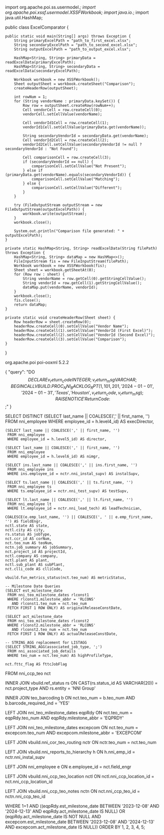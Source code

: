 import org.apache.poi.ss.usermodel.*;
import org.apache.poi.xssf.usermodel.XSSFWorkbook;
import java.io.*;
import java.util.HashMap;

public class ExcelComparator {

    public static void main(String[] args) throws Exception {
        String primaryExcelPath = "path_to_first_excel.xlsx";
        String secondaryExcelPath = "path_to_second_excel.xlsx";
        String outputExcelPath = "path_to_output_excel.xlsx";
        
        HashMap<String, String> primaryData = readExcelData(primaryExcelPath);
        HashMap<String, String> secondaryData = readExcelData(secondaryExcelPath);
        
        Workbook workbook = new XSSFWorkbook();
        Sheet outputSheet = workbook.createSheet("Comparison");
        createHeaderRow(outputSheet);
        
        int rowNum = 1;
        for (String vendorName : primaryData.keySet()) {
            Row row = outputSheet.createRow(rowNum++);
            Cell vendorCell = row.createCell(0);
            vendorCell.setCellValue(vendorName);
            
            Cell vendorId1Cell = row.createCell(1);
            vendorId1Cell.setCellValue(primaryData.get(vendorName));
            
            String secondaryVendorId = secondaryData.get(vendorName);
            Cell vendorId2Cell = row.createCell(2);
            vendorId2Cell.setCellValue(secondaryVendorId != null ? secondaryVendorId : "Not Found");
            
            Cell comparisonCell = row.createCell(3);
            if (secondaryVendorId == null) {
                comparisonCell.setCellValue("Not Present");
            } else if (primaryData.get(vendorName).equals(secondaryVendorId)) {
                comparisonCell.setCellValue("Matching");
            } else {
                comparisonCell.setCellValue("Different");
            }
        }
        
        try (FileOutputStream outputStream = new FileOutputStream(outputExcelPath)) {
            workbook.write(outputStream);
        }
        workbook.close();
        
        System.out.println("Comparison file generated: " + outputExcelPath);
    }
    
    private static HashMap<String, String> readExcelData(String filePath) throws Exception {
        HashMap<String, String> dataMap = new HashMap<>();
        FileInputStream fis = new FileInputStream(filePath);
        Workbook workbook = new XSSFWorkbook(fis);
        Sheet sheet = workbook.getSheetAt(0);
        for (Row row : sheet) {
            String vendorName = row.getCell(0).getStringCellValue();
            String vendorId = row.getCell(1).getStringCellValue();
            dataMap.put(vendorName, vendorId);
        }
        workbook.close();
        fis.close();
        return dataMap;
    }
    
    private static void createHeaderRow(Sheet sheet) {
        Row headerRow = sheet.createRow(0);
        headerRow.createCell(0).setCellValue("Vendor Name");
        headerRow.createCell(1).setCellValue("VendorId (First Excel)");
        headerRow.createCell(2).setCellValue("VendorId (Second Excel)");
        headerRow.createCell(3).setCellValue("Comparison");
    }
}

<dependency>
    <groupId>org.apache.poi</groupId>
    <artifactId>poi-ooxml</artifactId>
    <version>5.2.2</version>
</dependency>

{
  "query": "DO $$ DECLARE v_return_code INTEGER; v_return_msg VARCHAR; BEGIN CALL VBUILD.PROC_NNI_BACKLOG_RPT(1, 101, 201, '2024-01-01', '2024-01-31', 'Texas', 'Houston', v_return_code, v_return_msg); RAISE NOTICE 'Return Code: %, Return Msg: %', v_return_code, v_return_msg; END $$;"
}


SELECT DISTINCT
    (SELECT last_name || COALESCE(',' || first_name, '') 
     FROM nni_employee 
     WHERE employee_id = h.level4_id) AS execDirector,

    (SELECT last_name || COALESCE(',' || first_name, '') 
     FROM nni_employee 
     WHERE employee_id = h.level5_id) AS director,

    (SELECT last_name || COALESCE(',' || first_name, '') 
     FROM nni_employee 
     WHERE employee_id = h.level6_id) AS nimgr,

    (SELECT ins.last_name || COALESCE(',' || ins.first_name, '') 
     FROM nni_employee ins 
     WHERE ins.employee_id = nctr.nni_instal_supv) AS instalSupv,

    (SELECT ts.last_name || COALESCE(',' || ts.first_name, '') 
     FROM nni_employee ts 
     WHERE ts.employee_id = nctr.nni_test_supv) AS testSupv,

    (SELECT lt.last_name || COALESCE(',' || lt.first_name, '') 
     FROM nni_employee lt 
     WHERE lt.employee_id = nctr.nni_lead_tech) AS leadTechnician,

    COALESCE(e.emp_last_name, '') || COALESCE(', ' || e.emp_first_name, '') AS fieldEngr,
    nctl.state AS state,
    nctl.city AS city,
    rs.status AS jobType,
    nct.ccr_id AS corNum,
    nct.teo_num AS teoNum,
    nctn.job_summary AS jobSummary,
    nct.project_id AS projectId,
    nctl.company AS company,
    nctl.plant AS plant,
    nctl.sub_plant AS subPlant,
    nct.clli_code AS clliCode,

    vbuild.fun_metrics_status(nct.teo_num) AS metricStatus,

    -- Milestone Date Queries
    (SELECT est_milestone_date 
     FROM nni_teo_milestone_dates rlconst1 
     WHERE rlconst1.milestone_abbr = 'RLCONS' 
       AND rlconst1.teo_num = nct.teo_num 
     FETCH FIRST 1 ROW ONLY) AS originalReleaseConstDate,

    (SELECT act_milestone_date 
     FROM nni_teo_milestone_dates rlconst2 
     WHERE rlconst2.milestone_abbr = 'RLCONS' 
       AND rlconst2.teo_num = nct.teo_num 
     FETCH FIRST 1 ROW ONLY) AS actualReleaseConstDate,

    -- STRING_AGG replacement for LISTAGG
    (SELECT STRING_AGG(associated_job_type, ';') 
     FROM nni_associated_job_details 
     WHERE teo_num = nct.teo_num) AS highProfileType,

    nct.fttc_flag AS fttcJobFlag

FROM nni_ccp_teo nct

INNER JOIN vbuild.ref_status rs 
    ON CAST(rs.status_id AS VARCHAR(20)) = nct.project_type 
    AND rs.entity = 'NNI Group'

INNER JOIN teo_barcoding b 
    ON nct.teo_num = b.teo_num 
    AND b.barcode_required_ind = 'YES'

LEFT JOIN nni_teo_milestone_dates eqpRdy 
    ON nct.teo_num = eqpRdy.teo_num 
    AND eqpRdy.milestone_abbr = 'EQPRDY'

LEFT JOIN nni_teo_milestone_dates excepcom 
    ON nct.teo_num = excepcom.teo_num 
    AND excepcom.milestone_abbr = 'EXCEPCOM'

LEFT JOIN vbuild.nni_cor_teo_routing nctr 
    ON nctr.teo_num = nct.teo_num

LEFT JOIN vbuild.nni_reports_to_hierarchy h 
    ON h.nni_emp_id = nctr.nni_instal_supv

LEFT JOIN nni_employee e 
    ON e.employee_id = nct.field_engr

LEFT JOIN vbuild.nni_ccp_teo_location nctl 
    ON nctl.nni_ccp_location_id = nct.nni_ccp_location_id

LEFT JOIN vbuild.nni_ccp_teo_notes nctn 
    ON nct.nni_ccp_teo_id = nctn.nni_ccp_teo_id

WHERE 1=1
  AND ((eqpRdy.est_milestone_date BETWEEN '2023-12-08' AND '2024-12-13' 
        AND eqpRdy.act_milestone_date IS NULL) 
       OR (eqpRdy.act_milestone_date IS NOT NULL 
           AND excepcom.est_milestone_date BETWEEN '2023-12-08' AND '2024-12-13' 
           AND excepcom.act_milestone_date IS NULL))
ORDER BY 1, 2, 3, 4, 5;
